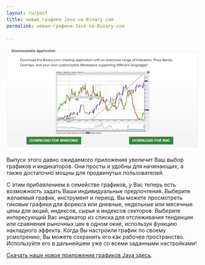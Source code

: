 ```yaml
---
layout: ru/post
title: новые графики Java на Binary.com 
permalink: новые-графики-Java-на-Binary-com

---
```


[![](/post_images/3288101.jpg)](https://www.binary.com/c/chart_application.cgi?l=RU&utm_medium=social&source=blog&utm_content=newsletter)

Выпуск этого давно ожидаемого приложения увеличит Ваш выбор графиков и индикаторов. Они просты и удобны для начинающих, а также достаточно мощны для продвинутых пользователей.

С этим прибавлением в семействе графиков, у Вас теперь есть возможность задать Ваши индивидуальные предпочтения. Выберите желаемый график, инструмент и период. Вы можете просмотреть тиковые графики для форекса или дневные, недельные или месячные цены для акций, индексов, сырья и индексов секторов. Выберите интересующий Вас индикатор из списка для отслеживания тенденции или сравнения рыночных цен в одном окне, используя функцию накладного эффекта. Когда Вы настроили график по своему усмотрению, Вы можете сохранить его как рабочее пространство. Используйте его в дальнейшем уже со всеми заданными настройками!

[Скачать наше новое приложения графиков Java здесь](https://www.binary.com/c/chart_application.cgi?l=RU&utm_medium=social&source=blog&utm_content=newsletter).
